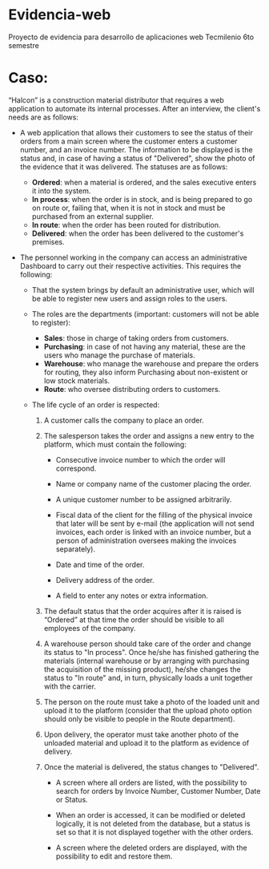 # Evidencia-web
Proyecto de evidencia para desarrollo de aplicaciones web Tecmilenio 6to semestre

# Caso: 
“Halcon” is a construction material distributor that requires a web application to automate its internal processes. After an interview, the client's needs are as follows:

* A web application that allows their customers to see the status of their orders from a main screen where the customer enters a customer number, and an invoice number. The information to be displayed is the status and, in case of having a status of "Delivered", show the photo of the evidence that it was delivered. The statuses are as follows:

  * **Ordered**: when a material is ordered, and the sales executive enters it into the system.
  * **In process**: when the order is in stock, and is being prepared to go on route or, failing that, when it is not in stock and must be purchased from an external supplier.
  * **In route**: when the order has been routed for distribution.
  * **Delivered**: when the order has been delivered to the customer's premises.

* The personnel working in the company can access an administrative Dashboard to carry out their respective activities. This requires the following:

  * That the system brings by default an administrative user, which will be able to register new users and assign roles to the users.

  * The roles are the departments (important: customers will not be able to register):

    * **Sales**: those in charge of taking orders from customers.
    * **Purchasing**: in case of not having any material, these are the users who manage the purchase of materials.
    * **Warehouse**: who manage the warehouse and prepare the orders for routing, they also inform Purchasing about non-existent or low stock materials.
    * **Route**: who oversee distributing orders to customers.

  * The life cycle of an order is respected:
  
    1. A customer calls the company to place an order.

    2. The salesperson takes the order and assigns a new entry to the platform, which must contain the following: 

        * Consecutive invoice number to which the order will correspond.

        * Name or company name of the customer placing the order.

        * A unique customer number to be assigned arbitrarily.

        * Fiscal data of the client for the filling of the physical invoice that later will be sent by e-mail (the application will not send invoices, each order is linked with an invoice number, but a person of administration oversees making the invoices separately).

        * Date and time of the order.

        * Delivery address of the order.

        * A field to enter any notes or extra information.

    3. The default status that the order acquires after it is raised is “Ordered” at that time the order should be visible to all employees of the company.

    4. A warehouse person should take care of the order and change its status to "In process". Once he/she has finished gathering the materials (internal warehouse or by arranging with purchasing the acquisition of the missing product), he/she changes the status to "In route" and, in turn, physically loads a unit together with the carrier.

    5. The person on the route must take a photo of the loaded unit and upload it to the platform (consider that the upload photo option should only be visible to people in the Route department).

    6. Upon delivery, the operator must take another photo of the unloaded material and upload it to the platform as evidence of delivery.

    7. Once the material is delivered, the status changes to "Delivered".

        * A screen where all orders are listed, with the possibility to search for orders by Invoice Number, Customer Number, Date or Status.

        * When an order is accessed, it can be modified or deleted logically, it is not deleted from the database, but a status is set so that it is not displayed together with the other orders.
        * A screen where the deleted orders are displayed, with the possibility to edit and restore them.
